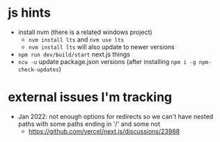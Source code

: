 # js hints

- install nvm (there is a related windows project)
  - `nvm install lts` and `nvm use lts`
  - `nvm install lts` will also update to newer versions
- `npm run dev/build/start` next.js things
- `ncu -u` update package.json versions (after installing `npm i -g npm-check-updates`)

# external issues I'm tracking

- Jan 2022: not enough options for redirects so we can't have nested paths with some paths ending in '/' and some not
  - https://github.com/vercel/next.js/discussions/23988
